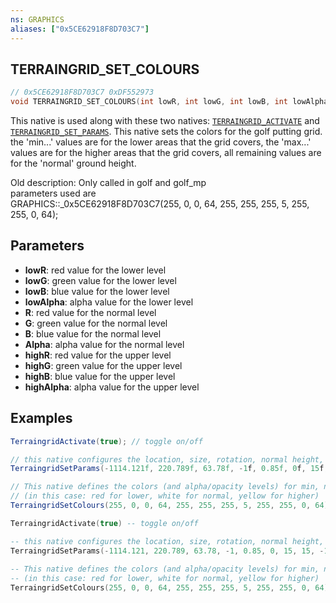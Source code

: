 ```yaml
---
ns: GRAPHICS
aliases: ["0x5CE62918F8D703C7"]
---
```

## TERRAINGRID_SET_COLOURS

```c
// 0x5CE62918F8D703C7 0xDF552973
void TERRAINGRID_SET_COLOURS(int lowR, int lowG, int lowB, int lowAlpha, int R, int G, int B, int Alpha, int highR, int highG, int highB, int highAlpha);
```


This native is used along with these two natives: [`TERRAINGRID_ACTIVATE`](#_0xA356990E161C9E65) and [`TERRAINGRID_SET_PARAMS`](#_0x1C4FC5752BCD8E48). 
This native sets the colors for the golf putting grid. the 'min...' values are for the lower areas that the grid covers, the 'max...' values are for the higher areas that the grid covers, all remaining values are for the 'normal' ground height.

Old description:
Only called in golf and golf_mp  
parameters used are   
GRAPHICS::_0x5CE62918F8D703C7(255, 0, 0, 64, 255, 255, 255, 5, 255, 255, 0, 64);  

## Parameters
* **lowR**: red value for the lower level
* **lowG**: green value for the lower level
* **lowB**: blue value for the lower level
* **lowAlpha**: alpha value for the lower level
* **R**: red value for the normal level
* **G**: green value for the normal level
* **B**: blue value for the normal level
* **Alpha**: alpha value for the normal level
* **highR**: red value for the upper level
* **highG**: green value for the upper level
* **highB**: blue value for the upper level
* **highAlpha**: alpha value for the upper level

## Examples
```cs
TerraingridActivate(true); // toggle on/off

// this native configures the location, size, rotation, normal height, and the difference ratio between min, normal and max.
TerraingridSetParams(-1114.121f, 220.789f, 63.78f, -1f, 0.85f, 0f, 15f, 15f, -1f, 20f, 40f, 63.78f, 0.2f);

// This native defines the colors (and alpha/opacity levels) for min, normal and max heights.
// (in this case: red for lower, white for normal, yellow for higher)
TerraingridSetColours(255, 0, 0, 64, 255, 255, 255, 5, 255, 255, 0, 64);
```

```lua
TerraingridActivate(true) -- toggle on/off

-- this native configures the location, size, rotation, normal height, and the difference ratio between min, normal and max.
TerraingridSetParams(-1114.121, 220.789, 63.78, -1, 0.85, 0, 15, 15, -1, 20, 40, 63.78, 0.2);
    
-- This native defines the colors (and alpha/opacity levels) for min, normal and max heights.
-- (in this case: red for lower, white for normal, yellow for higher)
TerraingridSetColours(255, 0, 0, 64, 255, 255, 255, 5, 255, 255, 0, 64);
```
